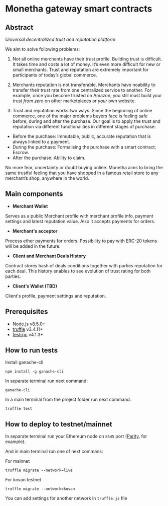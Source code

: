 # Monetha gateway smart contracts

## Abstract
*Universal​ ​decentralized​ ​trust​ ​and​ ​reputation​ platform*

We aim to solve following problems:
1. Not all online merchants have their trust profile.
Building trust is difficult. It takes time and costs a lot of money. It’s even more difficult for new or small merchants.
Trust and reputation are extremely important for participants of today’s global commerce.

2. Merchants reputation is not transferable.
Merchants have no​ ​ability​ ​to​ ​transfer​ ​their​ ​trust​ ​rate​ ​from​ one centralized service to another. For example, once you become trusted on Amazon, you still must build your trust *from zero* on other marketplaces or *your* own website.

3. Trust and reputation works two ways.
Since the beginning of online commerce, one of the major problems buyers face is feeling safe before, during and after the purchase. 
Our goal is to apply the trust and reputation via different functionalities in different stages of purchase:
*  Before the purchase: Immutable, public, accurate reputation that is always linked to a payment.
*  During the purchase: Formalising the purchase with a smart contract; Escrow.
*  After the purchase: Ability to claim.

No more fear, uncertainty or doubt buying online. Monetha aims to bring the same trustful feeling that you have shopped in a famous retail store to any merchant’s shop, anywhere in the world.

## Main components
*  **Merchant Wallet**

Serves as a public Merchant profile with merchant profile info, payment settings and latest reputation value. Also it accepts payments for orders.

*  **Merchant's acceptor**

Process ether payments for orders. Possibility to pay with ERC-20 tokens will be added in the future.

*  **Client and Merchant Deals History**

Contract stores hash of deals conditions together with parties reputation for each deal. This history enables to see evolution of trust rating for both parties.

*  **Client's Wallet (TBD)**

Client's profile, payment settings and reputation.

## Prerequisites

* [Node.js](https://nodejs.org/en/download/) v8.5.0+
* [truffle](http://truffleframework.com/) v3.4.11+
* [testrpc](https://github.com/ethereumjs/testrpc) v4.1.3+

## How to run tests

Install ganache-cli
```
npm install -g ganache-cli
```

In separate terminal run next command:
```
ganache-cli
```

In a main terminal from the project folder run next command:
```
truffle test
```

## How to deploy to testnet/mainnet

In separate terminal run your Ethereum node on `8545` port ([Parity](https://parity.io/), for example).

And in main terminal run one of next commans:

For mainnet
```
truffle migrate --network=live
```

For kovan testnet
```
truffle migrate --network=kovan
```

You can add settings for another network in `truffle.js` file
